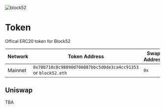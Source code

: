 ![block52](https://user-images.githubusercontent.com/8411406/120908800-9cf8e380-c6b1-11eb-9847-4010e8fe1288.jpg)

# Token
Offical ERC20 token for Block52

| Network | Token Address | Swap Address | Owner |
|---|---|---|---|
| Mainnet | `0x70b710c8c98090d706087bbc5d0de3ca4cc91353` or `block52.eth` | `0x` | `0x9572E2a1DF6CE89a632dA4d29d6b48453F505e85` |


## Uniswap

TBA
